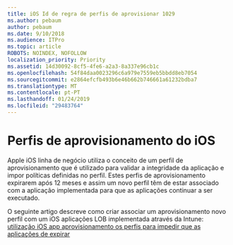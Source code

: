 ```yaml
---
title: iOS Id de regra de perfis de aprovisionar 1029
ms.author: pebaum
author: pebaum
ms.date: 9/10/2018
ms.audience: ITPro
ms.topic: article
ROBOTS: NOINDEX, NOFOLLOW
localization_priority: Priority
ms.assetid: 14d30092-8cf5-4fe6-a2a3-8a337e96cb1c
ms.openlocfilehash: 54f84daa0023296c6a979e7559eb5bbdd8eb7054
ms.sourcegitcommit: e2864efcfb493b6e46b662b746661a61232bdba7
ms.translationtype: MT
ms.contentlocale: pt-PT
ms.lasthandoff: 01/24/2019
ms.locfileid: "29483764"
---
```

# <a name="ios-provisioning-profiles"></a>Perfis de aprovisionamento do iOS

Apple iOS linha de negócio utiliza o conceito de um perfil de aprovisionamento que é utilizado para validar a integridade da aplicação e impor políticas definidas no perfil. Estes perfis de aprovisionamento expirarem após 12 meses e assim um novo perfil têm de estar associado com a aplicação implementada para que as aplicações continuar a ser executado.
  
O seguinte artigo descreve como criar associar um aprovisionamento novo perfil com um iOS aplicações LOB implementada através da Intune: [utilização iOS app aprovisionamento os perfis para impedir que as aplicações de expirar](https://docs.microsoft.com/intune/app-provisioning-profile-ios)
  

